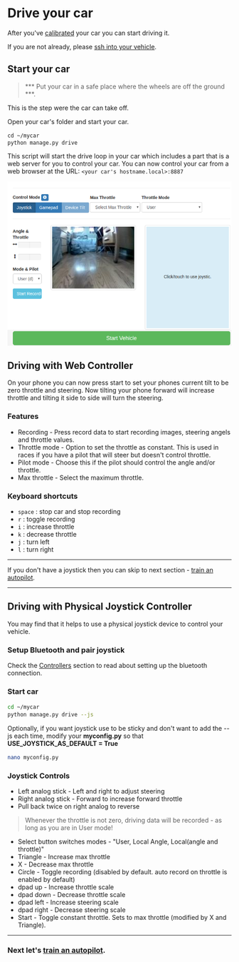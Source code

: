 # Drive your car

After you've [calibrated](/guide/calibrate) your car you can start driving it. 

If you are not already, please [ssh into your vehicle](/guide/robot_sbc/setup_raspberry_pi/#step-5-connecting-to-the-pi).

## Start your car
 
> *** Put your car in a safe place where the wheels are off the ground ***.

This is the step were the car can take off. 

Open your car's folder and start your car. 
```
cd ~/mycar
python manage.py drive
```

This script will start the drive loop in your car which includes a part that 
is a web server for you to control your car. You can now control your car
from a web browser at the URL: `<your car's hostname.local>:8887`

![drive UI](../assets/drive_UI.png)

## Driving with Web Controller
On your phone you can now press start to set your phones current tilt to be
zero throttle and steering. Now tilting your phone forward will increase throttle and tilting it side to side will turn the steering. 

### Features

* Recording - Press record data to start recording images, steering angels and throttle values. 
* Throttle mode - Option to set the throttle as constant. This is used in 
races if you have a pilot that will steer but doesn't control throttle. 
* Pilot mode - Choose this if the pilot should control the angle and/or throttle.
* Max throttle - Select the maximum throttle.

### Keyboard shortcuts

* `space` : stop car and stop recording
* `r` : toggle recording
* `i` : increase throttle
* `k` : decrease throttle
* `j` : turn left 
* `l` : turn right 

-----

If you don't have a joystick then you can skip to next section - [train an autopilot](/guide/train_autopilot/).

-----

## Driving with Physical Joystick Controller

You may find that it helps to use a physical joystick device to control your vehicle.

### Setup Bluetooth and pair joystick

Check the [Controllers](/parts/controllers/#physical-joystick-controller) section to read about setting up the bluetooth connection.

### Start car

```bash
cd ~/mycar
python manage.py drive --js
```

Optionally, if you want joystick use to be sticky and don't want to add the --js each time, modify your __myconfig.py__ so that __USE_JOYSTICK_AS_DEFAULT = True__

```bash
nano myconfig.py
```

### Joystick Controls

* Left analog stick - Left and right to adjust steering
* Right analog stick - Forward to increase forward throttle
* Pull back twice on right analog to reverse

> Whenever the throttle is not zero, driving data will be recorded - as long as you are in User mode!

* Select button switches modes - "User, Local Angle, Local(angle and throttle)"
* Triangle - Increase max throttle
* X  - Decrease max throttle
* Circle - Toggle recording (disabled by default. auto record on throttle is enabled by default)
* dpad up - Increase throttle scale
* dpad down - Decrease throttle scale
* dpad left - Increase steering scale
* dpad right - Decrease steering scale
* Start - Toggle constant throttle. Sets to max throttle (modified by X and Triangle).

-----

### Next let's [train an autopilot](/guide/train_autopilot/).
